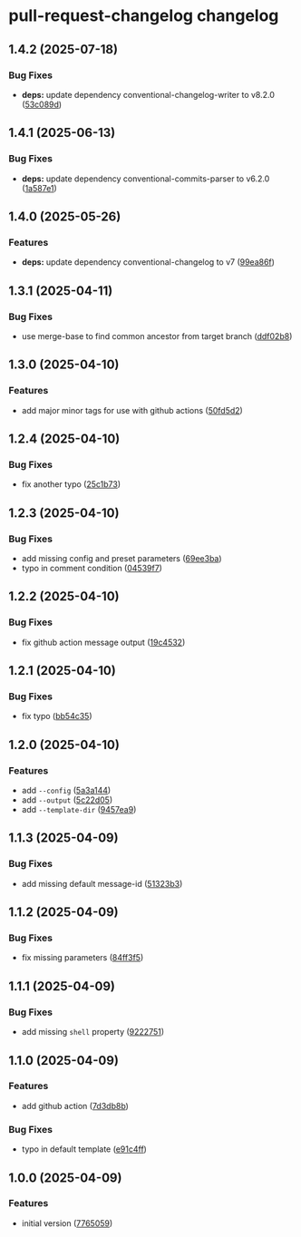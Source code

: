 # pull-request-changelog changelog

## 1.4.2 (2025-07-18)

### Bug Fixes

- **deps:** update dependency conventional-changelog-writer to v8.2.0 ([53c089d](https://github.com/ext/pull-request-changelog/commit/53c089d4f6b986e9d5b390d052dd8e2937d65eb9))

## 1.4.1 (2025-06-13)

### Bug Fixes

- **deps:** update dependency conventional-commits-parser to v6.2.0 ([1a587e1](https://github.com/ext/pull-request-changelog/commit/1a587e15191ab2cc43feb5b2901a588334375fdf))

## 1.4.0 (2025-05-26)

### Features

- **deps:** update dependency conventional-changelog to v7 ([99ea86f](https://github.com/ext/pull-request-changelog/commit/99ea86ffdc7d18383ae24ecc40f3ac76bd20a2cc))

## 1.3.1 (2025-04-11)

### Bug Fixes

- use merge-base to find common ancestor from target branch ([ddf02b8](https://github.com/ext/pull-request-changelog/commit/ddf02b8a51949b993a14920051ce87dc9161a221))

## 1.3.0 (2025-04-10)

### Features

- add major minor tags for use with github actions ([50fd5d2](https://github.com/ext/pull-request-changelog/commit/50fd5d2fd71805e46d554c8ab006bd9daf54c431))

## 1.2.4 (2025-04-10)

### Bug Fixes

- fix another typo ([25c1b73](https://github.com/ext/pull-request-changelog/commit/25c1b732684d2d04d16c3dd8061171860662c2ea))

## 1.2.3 (2025-04-10)

### Bug Fixes

- add missing config and preset parameters ([69ee3ba](https://github.com/ext/pull-request-changelog/commit/69ee3ba1e8e1dfb6426448aca3fcb0ea91ff2c3d))
- typo in comment condition ([04539f7](https://github.com/ext/pull-request-changelog/commit/04539f7df45694be075714f34ec24449f3071254))

## 1.2.2 (2025-04-10)

### Bug Fixes

- fix github action message output ([19c4532](https://github.com/ext/pull-request-changelog/commit/19c45327a8b798998d3ef6091bc1d658ed45213a))

## 1.2.1 (2025-04-10)

### Bug Fixes

- fix typo ([bb54c35](https://github.com/ext/pull-request-changelog/commit/bb54c358683dcaf97f7f8d304084e16d152d8105))

## 1.2.0 (2025-04-10)

### Features

- add `--config` ([5a3a144](https://github.com/ext/pull-request-changelog/commit/5a3a1442203b7007a715f156d9444ee86d3ef935))
- add `--output` ([5c22d05](https://github.com/ext/pull-request-changelog/commit/5c22d058d8443da93fe41006fdecb6e2d5355f4a))
- add `--template-dir` ([9457ea9](https://github.com/ext/pull-request-changelog/commit/9457ea9555061fa2bff6575d780df262d7c1d883))

## 1.1.3 (2025-04-09)

### Bug Fixes

- add missing default message-id ([51323b3](https://github.com/ext/pull-request-changelog/commit/51323b390e4f01fde36bb4d49a389c844414ce16))

## 1.1.2 (2025-04-09)

### Bug Fixes

- fix missing parameters ([84ff3f5](https://github.com/ext/pull-request-changelog/commit/84ff3f57f73257de65c9cfd23c6ec159c49b77a2))

## 1.1.1 (2025-04-09)

### Bug Fixes

- add missing `shell` property ([9222751](https://github.com/ext/pull-request-changelog/commit/922275140de3a774046ceee4fb9a0b4b2173ae35))

## 1.1.0 (2025-04-09)

### Features

- add github action ([7d3db8b](https://github.com/ext/pull-request-changelog/commit/7d3db8b812cfd4e664a6c2021c1beefde28c3624))

### Bug Fixes

- typo in default template ([e91c4ff](https://github.com/ext/pull-request-changelog/commit/e91c4ff312f1d3de8beb268ea06c0dded167d009))

## 1.0.0 (2025-04-09)

### Features

- initial version ([7765059](https://github.com/ext/pull-request-changelog/commit/77650594b290c026d1e9e56caa7b168bd922c069))
